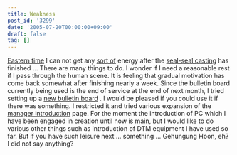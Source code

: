 ```yaml
---
title: Weakness
post_id: '3299'
date: '2005-07-20T00:00:00+09:00'
draft: false
tag: []
---
```


[Eastern time](/!/thA/) I can not get any [sort of](/!/thA/) energy after the [seal-seal casting](/!/thA/) has finished ... There are many things to do. I wonder if I need a reasonable rest if I pass through the human scene. It is feeling that gradual motivation has come back somewhat after finishing nearly a week. Since the bulletin board currently being used is the end of service at the end of next month, I tried setting up a [new bulletin board](https://twitter.com/danmaq) . I would be pleased if you could use it if there was something. I restricted it and tried various expansion of the [manager introduction](/tag/head) page. For the moment the introduction of PC which I have been engaged in creation until now is main, but I would like to do various other things such as introduction of DTM equipment I have used so far. But if you have such leisure next ... something ... Gehungung Hoon, eh? I did not say anything?